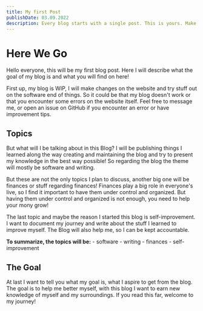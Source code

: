 ```yaml
---
title: My first Post
publishDate: 03.09.2022
description: Every blog starts with a single post. This is yours. Make it great.
---
```


# Here We Go
Hello everyone,
this will be my first blog post. Here I will describe what the goal of my blog is and what you will find on here!

First up, my blog is WIP, I will make changes on the website and try stuff out on the software end of things.
So it could be that my blog doesn't work or that you encounter some errors on the website itself.
Feel free to message me, or open an issue on GitHub if you encounter an error or have improvement tips.


## Topics
But what will I be talking about in this Blog?
I will be publishing things I learned along the way creating and maintaining the blog and try to present my knowledge in the best way possible! So regarding the blog the theme will mostly be software and writing.

But these are not the only topics I plan to discuss, another big one will be finances or stuff regarding finances!
Finances play a big role in everyone's live, so I find it important to have them under control and organized.
But having them under control and organized is not enough, you need to help your mony grow!

The last topic and maybe the reason I started this blog is self-improvement.
I want to document my journey and write about the stuff I learned to improve myself.
The Blog will also help me, so I can be kept accountable.

**To summarize, the topics will be:**
    - software
    - writing
    - finances
    - self-improvement

## The Goal
At last I want to tell you what my goal is, what I aspire to get from the blog.
The goal is to help me better myself, with this blog I want to earn new knowledge of myself and my surroundings.
If you read this far, welcome to my journey! 






